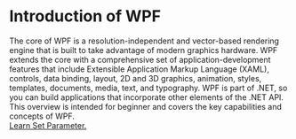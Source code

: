 <menuwpf>
  <h1>Introduction of WPF</h1>
  <div class="desc">The core of WPF is a resolution-independent and vector-based rendering engine that is built to take advantage of modern graphics hardware. WPF extends the core with a comprehensive set of application-development features that include Extensible Application Markup Language (XAML), controls, data binding, layout, 2D and 3D graphics, animation, styles, templates, documents, media, text, and typography. WPF is part of .NET, so you can build applications that incorporate other elements of the .NET API.
This overview is intended for beginner and covers the key capabilities and concepts of WPF.</div>
  <a href="https://www.meziantou.net/bind-parameters-from-the-query-string-in-blazor.htm">Learn Set Parameter.</a>
</menuwpf>
